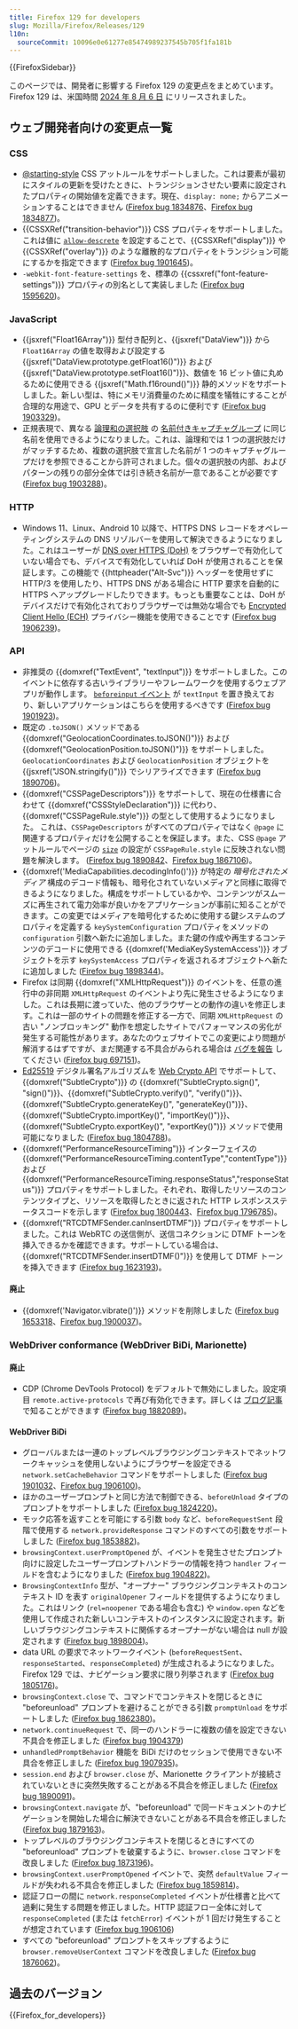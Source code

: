 ```yaml
---
title: Firefox 129 for developers
slug: Mozilla/Firefox/Releases/129
l10n:
  sourceCommit: 10096e0e61277e85474989237545b705f1fa181b
---
```


{{FirefoxSidebar}}

このページでは、開発者に影響する Firefox 129 の変更点をまとめています。Firefox 129 は、米国時間 [2024 年 8 月 6 日](https://whattrainisitnow.com/release/?version=129) にリリースされました。

## ウェブ開発者向けの変更点一覧

### CSS

- [@starting-style](/ja/docs/Web/CSS/@starting-style) CSS アットルールをサポートしました。これは要素が最初にスタイルの更新を受けたときに、トランジションさせたい要素に設定されたプロパティの開始値を定義できます。現在、`display: none;` からアニメーションすることはできません ([Firefox bug 1834876](https://bugzil.la/1834876)、[Firefox bug 1834877](https://bugzil.la/1834877))。
- {{CSSXRef("transition-behavior")}} CSS プロパティをサポートしました。これは値に [`allow-descrete`](/ja/docs/Web/CSS/transition-behavior#allow-discrete) を設定することで、{{CSSXRef("display")}} や {{CSSXRef("overlay")}} のような離散的なプロパティをトランジション可能にするかを指定できます ([Firefox bug 1901645](https://bugzil.la/1901645))。
- `-webkit-font-feature-settings` を、標準の {{cssxref("font-feature-settings")}} プロパティの別名として実装しました ([Firefox bug 1595620](https://bugzil.la/1595620))。

### JavaScript

- {{jsxref("Float16Array")}} 型付き配列と、{{jsxref("DataView")}} から `Float16Array` の値を取得および設定する {{jsxref("DataView.prototype.getFloat16()")}} および {{jsxref("DataView.prototype.setFloat16()")}}、数値を 16 ビット値に丸めるために使用できる {{jsxref("Math.f16round()")}} 静的メソッドをサポートしました。新しい型は、特にメモリ消費量のために精度を犠牲にすることが合理的な用途で、GPU とデータを共有するのに便利です ([Firefox bug 1903329](https://bugzil.la/1903329))。
- 正規表現で、異なる [論理和の選択肢](/ja/docs/Web/JavaScript/Reference/Regular_expressions/Disjunction) の [名前付きキャプチャグループ](/ja/docs/Web/JavaScript/Reference/Regular_expressions/Named_capturing_group) に同じ名前を使用できるようになりました。これは、論理和では 1 つの選択肢だけがマッチするため、複数の選択肢で宣言した名前が 1 つのキャプチャグループだけを参照できることから許可されました。個々の選択肢の内部、およびパターンの残りの部分全体では引き続き名前が一意であることが必要です ([Firefox bug 1903288](https://bugzil.la/1903288))。

### HTTP

- Windows 11、Linux、Android 10 以降で、HTTPS DNS レコードをオペレーティングシステムの DNS リゾルバーを使用して解決できるようになりました。これはユーザーが [DNS over HTTPS (DoH)](https://support.mozilla.org/ja/kb/dns-over-https-doh-faqs) をブラウザーで有効化していない場合でも、デバイスで有効化していれば DoH が使用されることを保証します。この機能で {{httpheader("Alt-Svc")}} ヘッダーを使用せずに HTTP/3 を使用したり、HTTPS DNS がある場合に HTTP 要求を自動的に HTTPS へアップグレードしたりできます。もっとも重要なことは、DoH がデバイスだけで有効化されておりブラウザーでは無効な場合でも [Encrypted Client Hello (ECH)](https://support.mozilla.org/ja/kb/faq-encrypted-client-hello) プライバシー機能を使用できることです ([Firefox bug 1906239](https://bugzil.la/1906239))。

### API

- 非推奨の {{domxref("TextEvent", "textInput")}} をサポートしました。このイベントに依存する古いライブラリーやフレームワークを使用するウェブアプリが動作します。
  [`beforeinput` イベント](/ja/docs/Web/API/Element/beforeinput_event) が `textInput` を置き換えており、新しいアプリケーションはこちらを使用するべきです 
  ([Firefox bug 1901923](https://bugzil.la/1901923))。
- 既定の `.toJSON()` メソッドである {{domxref("GeolocationCoordinates.toJSON()")}} および {{domxref("GeolocationPosition.toJSON()")}} をサポートしました。`GeolocationCoordinates` および `GeolocationPosition` オブジェクトを {{jsxref("JSON.stringify()")}} でシリアライズできます ([Firefox bug 1890706](https://bugzil.la/1890706))。
- {{domxref("CSSPageDescriptors")}} をサポートして、現在の仕様書に合わせて {{domxref("CSSStyleDeclaration")}} に代わり、{{domxref("CSSPageRule.style")}} の型として使用するようになりました。
  これは、`CSSPageDescriptors` がすべてのプロパティではなく `@page` に関連するプロパティだけを公開することを保証します。また、CSS `@page` アットルールでページの [`size`](/ja/docs/Web/CSS/@page#size) の設定が `CSSPageRule.style` に反映されない問題を解決します。
  ([Firefox bug 1890842](https://bugzil.la/1890842)、[Firefox bug 1867106](https://bugzil.la/1867106))。
- {{domxref('MediaCapabilities.decodingInfo()')}} が特定の _暗号化されたメディア_ 構成のデコード情報も、暗号化されていないメディアと同様に取得できるようになりました。構成をサポートしているかや、コンテンツがスムーズに再生されて電力効率が良いかをアプリケーションが事前に知ることができます。この変更ではメディアを暗号化するために使用する鍵システムのプロパティを定義する `keySystemConfiguration` プロパティをメソッドの `configuration` 引数へ新たに追加しました。また鍵の作成や再生するコンテンツのデコードに使用できる {{domxref('MediaKeySystemAccess')}} オブジェクトを示す `keySystemAccess` プロパティを返されるオブジェクトへ新たに追加しました ([Firefox bug 1898344](https://bugzil.la/1898344))。
- Firefox は同期 {{domxref("XMLHttpRequest")}} のイベントを、任意の進行中の非同期 `XMLHttpRequest` のイベントより先に発生させるようになりました。これは長期に渡っていた、他のブラウザーとの動作の違いを修正します。これは一部のサイトの問題を修正する一方で、同期 `XMLHttpRequest` の古い "ノンブロッキング" 動作を想定したサイトでパフォーマンスの劣化が発生する可能性があります。あなたのウェブサイトでこの変更により問題が解消するはずですが、まだ関連する不具合がみられる場合は [バグを報告](https://bugzil.la/) してください ([Firefox bug 697151](https://bugzil.la/697151))。
- [Ed25519](/ja/docs/Web/API/SubtleCrypto/sign#ed25519) デジタル署名アルゴリズムを [Web Crypto API](/ja/docs/Web/API/Web_Crypto_API) でサポートして、{{domxref("SubtleCrypto")}} の {{domxref("SubtleCrypto.sign()", "sign()")}}、{{domxref("SubtleCrypto.verify()", "verify()")}}、{{domxref("SubtleCrypto.generateKey()", "generateKey()")}}、{{domxref("SubtleCrypto.importKey()", "importKey()")}}、{{domxref("SubtleCrypto.exportKey()", "exportKey()")}} メソッドで使用可能になりました ([Firefox bug 1804788](https://bugzil.la/1804788))。
- {{domxref("PerformanceResourceTiming")}} インターフェイスの {{domxref("PerformanceResourceTiming.contentType","contentType")}} および {{domxref("PerformanceResourceTiming.responseStatus","responseStatus")}} プロパティをサポートしました。それぞれ、取得したリソースのコンテンツタイプと、リソースを取得したときに返された HTTP レスポンスステータスコードを示します ([Firefox bug 1800443](https://bugzil.la/1800443)、[Firefox bug 1796785](https://bugzil.la/1796785))。
- {{domxref("RTCDTMFSender.canInsertDTMF")}} プロパティをサポートしました。これは WebRTC の送信側が、送信コネクションに DTMF トーンを挿入できるかを確認できます。サポートしている場合は、{{domxref("RTCDTMFSender.insertDTMF()")}} を使用して DTMF トーンを挿入できます ([Firefox bug 1623193](https://bugzil.la/1623193))。

#### 廃止

- {{domxref('Navigator.vibrate()')}} メソッドを削除しました ([Firefox bug 1653318](https://bugzil.la/1653318)、[Firefox bug 1900037](https://bugzil.la/1900037))。

### WebDriver conformance (WebDriver BiDi, Marionette)

#### 廃止

- CDP (Chrome DevTools Protocol) をデフォルトで無効にしました。設定項目 `remote.active-protocols` で再び有効化できます。詳しくは [ブログ記事](https://fxdx.dev/deprecating-cdp-support-in-firefox-embracing-the-future-with-webdriver-bidi/) で知ることができます ([Firefox bug 1882089](https://bugzil.la/1882089))。

#### WebDriver BiDi

- グローバルまたは一連のトップレベルブラウジングコンテキストでネットワークキャッシュを使用しないようにブラウザーを設定できる `network.setCacheBehavior` コマンドをサポートしました ([Firefox bug 1901032](https://bugzil.la/1901032)、[Firefox bug 1906100](https://bugzil.la/1906100))。
- ほかのユーザープロンプトと同じ方法で制御できる、`beforeUnload` タイプのプロンプトをサポートしました ([Firefox bug 1824220](https://bugzil.la/1824220))。
- モック応答を返すことを可能にする引数 `body` など、`beforeRequestSent` 段階で使用する `network.provideResponse` コマンドのすべての引数をサポートしました ([Firefox bug 1853882](https://bugzil.la/1853882))。
- `browsingContext.userPromptOpened` が、イベントを発生させたプロンプト向けに設定したユーザープロンプトハンドラーの情報を持つ `handler` フィールドを含むようになりました ([Firefox bug 1904822](https://bugzil.la/1904822))。
- `BrowsingContextInfo` 型が、"オープナー" ブラウジングコンテキストのコンテキスト ID を表す `originalOpener` フィールドを提供するようになりました。これはリンク (`rel=noopener` である場合も含む) や `window.open` などを使用して作成された新しいコンテキストのインスタンスに設定されます。新しいブラウジングコンテキストに関係するオープナーがない場合は null が設定されます ([Firefox bug 1898004](https://bugzil.la/1898004))。
- data URL の要求でネットワークイベント (`beforeRequestSent`、`responseStarted`、`responseCompleted`) が生成されるようになりました。Firefox 129 では、ナビゲーション要求に限り列挙されます ([Firefox bug 1805176](https://bugzil.la/1805176))。
- `browsingContext.close` で、コマンドでコンテキストを閉じるときに "beforeunload" プロンプトを避けることができる引数 `promptUnload` をサポートしました ([Firefox bug 1862380](https://bugzil.la/1862380))。
- `network.continueRequest` で、同一のハンドラーに複数の値を設定できない不具合を修正しました ([Firefox bug 1904379](https://bugzil.la/1904379))
- `unhandledPromptBehavior` 機能を BiDi だけのセッションで使用できない不具合を修正しました ([Firefox bug 1907935](https://bugzil.la/1907935))。
- `session.end` および `browser.close` が、Marionette クライアントが接続されていないときに突然失敗することがある不具合を修正しました ([Firefox bug 1890091](https://bugzil.la/1890091))。
- `browsingContext.navigate` が、"beforeunload" で同一ドキュメントのナビゲーションを開始した場合に解決できないことがある不具合を修正しました ([Firefox bug 1879163](https://bugzil.la/1879163))。
- トップレベルのブラウジングコンテキストを閉じるときにすべての "beforeunload" プロンプトを破棄するように、`browser.close` コマンドを改良しました ([Firefox bug 1873196](https://bugzil.la/1873196))。
- `browsingContext.userPromptOpened` イベントで、突然 `defaultValue` フィールドが失われる不具合を修正しました ([Firefox bug 1859814](https://bugzil.la/1859814))。
- 認証フローの間に `network.responseCompleted` イベントが仕様書と比べて過剰に発生する問題を修正しました。HTTP 認証フロー全体に対して `responseCompleted` (または `fetchError`) イベントが 1 回だけ発生することが想定されています ([Firefox bug 1906106](https://bugzil.la/1906106))
- すべての "beforeunload" プロンプトをスキップするように `browser.removeUserContext` コマンドを改良しました ([Firefox bug 1876062](https://bugzil.la/1876062))。

## 過去のバージョン

{{Firefox_for_developers}}
